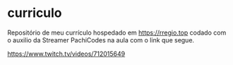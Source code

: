 # curriculo

Repositório de meu currículo hospedado em https://rregio.top codado com o auxilio da Streamer PachiCodes na aula com o link que segue.

https://www.twitch.tv/videos/712015649